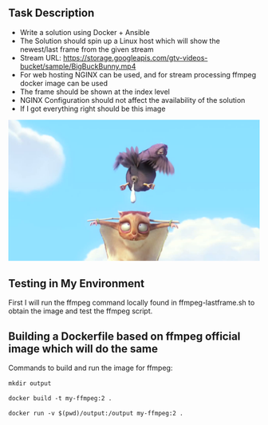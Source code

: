 ## Task Description

 - Write a solution using Docker + Ansible
 - The Solution should spin up a Linux host which will show the newest/last frame from the given stream
 - Stream URL: https://storage.googleapis.com/gtv-videos-bucket/sample/BigBuckBunny.mp4
 - For web hosting NGINX can be used, and for stream processing ffmpeg docker image can be used
 - The frame should be shown at the index level
 - NGINX Configuration should not affect the availability of the solution
 - If I got everything right should be this image


![Bird pooping](./last_frame.jpg)

## Testing in My Environment

First I will run the ffmpeg command locally found in ffmpeg-lastframe.sh to obtain the image and test the ffmpeg script.


## Building a Dockerfile based on ffmpeg official image which will do the same 
Commands to build and run the image for ffmpeg:
```{bash}
mkdir output
```

```{bash}
docker build -t my-ffmpeg:2 .
```


```{bash}
docker run -v $(pwd)/output:/output my-ffmpeg:2 .
```

